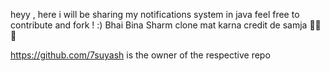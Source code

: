heyy , here i will be sharing my notifications system in java 
feel free to contribute and fork ! :)
Bhai Bina Sharm clone mat karna credit de samja 🥹🥹🥹








https://github.com/7suyash is the owner of the respective repo
